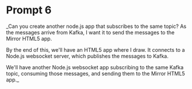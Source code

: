 # Prompt 6

_Can you create another node.js app that subscribes to the same topic? As the messages arrive from Kafka, I want it to send the messages to the Mirror HTML5 app.

By the end of this, we'll have an HTML5 app where I draw. It connects to a Node.js websocket server, which publishes the messages to Kafka. 

We'll have another Node.js websocket app subscribing to the same Kafka topic, consuming those messages, and sending them to the Mirror HTML5 app._